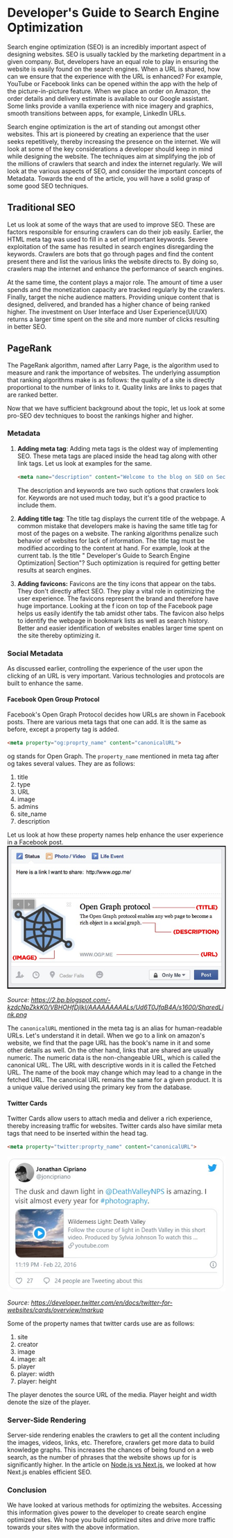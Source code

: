 # Developer's Guide to Search Engine Optimization

Search engine optimization (SEO) is an incredibly important aspect of designing websites. SEO is usually tackled by the marketing department in a given company. But, developers have an equal role to play in ensuring the website is easily found on the search engines. When a URL is shared, how can we ensure that the experience with the URL is enhanced? For example, YouTube or Facebook links can be opened within the app with the help of the picture-in-picture feature. When we place an order on Amazon, the order details and delivery estimate is available to our Google assistant. Some links provide a vanilla experience with nice imagery and graphics, smooth transitions between apps, for example, LinkedIn URLs.

Search engine optimization is the art of standing out amongst other websites. This art is pioneered by creating an experience that the user seeks repetitively, thereby increasing the presence on the internet. We will look at some of the key considerations a developer should keep in mind while designing the website. The techniques aim at simplifying the job of the millions of crawlers that search and index the internet regularly. We will look at the various aspects of SEO, and consider the important concepts of Metadata. Towards the end of the article, you will have a solid grasp of some good SEO techniques. 

## Traditional SEO

Let us look at some of the ways that are used to improve SEO. These are factors responsible for ensuring crawlers can do their job easily. Earlier, the HTML meta tag was used to fill in a set of important keywords. Severe exploitation of the same has resulted in search engines disregarding the keywords. Crawlers are bots that go through pages and find the content present there and list the various links the website directs to. By doing so, crawlers map the internet and enhance the performance of search engines. 

At the same time, the content plays a major role. The amount of time a user spends and the monetization capacity are tracked regularly by the crawlers. Finally, target the niche audience matters. Providing unique content that is designed, delivered, and branded has a higher chance of being ranked higher. The investment on User Interface and User Experience(UI/UX) returns a larger time spent on the site and more number of clicks resulting in better SEO. 

## PageRank
The PageRank algorithm, named after Larry Page, is the algorithm used to measure and rank the importance of websites. The underlying assumption that ranking algorithms make is as follows: the quality of a site is directly proportional to the number of links to it. Quality links are links to pages that are ranked better. 

Now that we have sufficient background about the topic, let us look at some pro-SEO dev techniques to boost the rankings higher and higher.

### Metadata

1. **Adding meta tag**: Adding meta tags is the oldest way of implementing SEO. These meta tags are placed inside the head tag along with other link tags. Let us look at examples for the same.
   ```html    
   <meta name="description" content="Welcome to the blog on SEO on Section.io "/>    <meta name="keywords" content="SEO, Web dev, pagerank, node.js "/>
    ```
    The description and keywords are two such options that crawlers look for. Keywords are not used much today, but it's a good practice to include them. 

2. **Adding title tag**: The title tag displays the current title of the webpage. A common mistake that developers make is having the same title tag for most of the pages on a website. The ranking algorithms penalize such behavior of websites for lack of information. The title tag must be modified according to the content at hand. For example, look at the current tab. Is the title " Developer's Guide to Search Engine Optimization| Section"? Such optimization is required for getting better results at search engines.   

3. **Adding favicons:** Favicons are the tiny icons that appear on the tabs. They don't directly affect SEO. They play a vital role in optimizing the user experience. The favicons represent the brand and therefore have huge importance. Looking at the f icon on top of the Facebook page helps us easily identify the tab amidst other tabs. The favicon also helps to identify the webpage in bookmark lists as well as search history. Better and easier identification of websites enables larger time spent on the site thereby optimizing it.

### Social Metadata
As discussed earlier, controlling the experience of the user upon the clicking of an URL is very important. Various technologies and protocols are built to enhance the same. 

#### Facebook Open Group Protocol

Facebook's Open Graph Protocol decides how URLs are shown in Facebook posts. There are various meta tags that one can add. It is the same as before, except a property tag is added.

```html
<meta property="og:proprty_name" content="canonicalURL">
```
og stands for Open Graph. The ```property_name``` mentioned in meta tag after og takes several values. They are as follows:
1. title
2. type
3. URL
4. image
5. admins
6. site_name
7. description 

Let us look at how these property names help enhance the user experience in a Facebook post.
![open graph protocol](opengraph.jpg)

*Source: https://2.bp.blogspot.com/-kzdcNpZkkK0/VBHOHfDjlkI/AAAAAAAAALs/Ud6T0JfaB4A/s1600/SharedLink.png*

The ```canonicalURL``` mentioned in the meta tag is an alias for human-readable URLs. Let's understand it in detail. When we go to a link on amazon's website, we find that the page URL has the book's name in it and some other details as well. On the other hand, links that are shared are usually numeric. The numeric data is the non-changeable URL, which is called the canonical URL. The URL with descriptive words in it is called the Fetched URL. The name of the book may change which may lead to a change in the fetched URL. The canonical URL remains the same for a given product. It is a unique value derived using the primary key from the database. 

#### Twitter Cards
Twitter Cards allow users to attach media and deliver a rich experience, thereby increasing traffic for websites. Twitter cards also have similar meta tags that need to be inserted within the head tag. 

```html
<meta property="twitter:proprty_name" content="canonicalURL">
```
![twitter cards](twittercards.jpg)

*Source: https://developer.twitter.com/en/docs/twitter-for-websites/cards/overview/markup*

Some of the property names that twitter cards use are as follows:

1. site
2. creator
3. image
4. image: alt
5. player 
6. player: width
7. player: height

The player denotes the source URL of the media. Player height and width denote the size of the player. 

### Server-Side Rendering

Server-side rendering enables the crawlers to get all the content including the images, videos, links, etc. Therefore, crawlers get more data to build knowledge graphs. This increases the chances of being found on a web search, as the number of phrases that the website shows up for is significantly higher. In the article on [Node.js vs Next.js](https://www.section.io/engineering-education/node-versus-next-react-approach/), we looked at how Next.js enables efficient SEO.


### Conclusion
We have looked at various methods for optimizing the websites. Accessing this information gives power to the developer to create search engine optimized sites. We hope you build optimized sites and drive more traffic towards your sites with the above information. 
